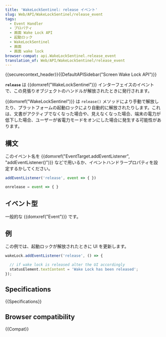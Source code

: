 ```yaml
---
title: 'WakeLockSentinel: release イベント'
slug: Web/API/WakeLockSentinel/release_event
tags:
  - Event Handler
  - プロパティ
  - 画面 Wake Lock API
  - 起動ロック
  - WakeLockSentinel
  - 画面
  - 画面 wake lock
browser-compat: api.WakeLockSentinel.release_event
translation_of: Web/API/WakeLockSentinel/release_event
---
```

{{securecontext_header}}{{DefaultAPISidebar("Screen Wake Lock API")}}

**`release`** は {{domxref("WakeLockSentinel")}} インターフェイスのイベントで、この見張りオブジェクトのハンドルが解放されたときに発行されます。

{{domxref("WakeLockSentinel")}} は `release()` メソッドにより手動で解放したり、プラットフォームの起動ロックにより自動的に解放されたりします。これは、文書がアクティブでなくなった場合や、見えなくなった場合、端末の電力が低下した場合、ユーザーが省電力モードをオンにした場合に発生する可能性があります。

## 構文

このイベント名を {{domxref("EventTarget.addEventListener", "addEventListener()")}} などで用いるか、イベントハンドラープロパティを設定するかしてください。

```js
addEventListener('release', event => { })

onrelease = event => { }
```

## イベント型

一般的な {{domxref("Event")}} です。

## 例

この例では、起動ロックが解放されたときに UI を更新します。

```js
wakeLock.addEventListener('release', () => {

  // if wake lock is released alter the UI accordingly
  statusElement.textContent = 'Wake Lock has been released';
});
```

## Specifications

{{Specifications}}

## Browser compatibility

{{Compat}}
